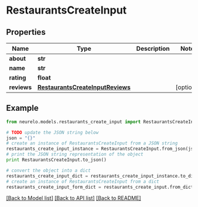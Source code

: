 # RestaurantsCreateInput


## Properties
Name | Type | Description | Notes
------------ | ------------- | ------------- | -------------
**about** | **str** |  | 
**name** | **str** |  | 
**rating** | **float** |  | 
**reviews** | [**RestaurantsCreateInputReviews**](RestaurantsCreateInputReviews.md) |  | [optional] 

## Example

```python
from neurelo.models.restaurants_create_input import RestaurantsCreateInput

# TODO update the JSON string below
json = "{}"
# create an instance of RestaurantsCreateInput from a JSON string
restaurants_create_input_instance = RestaurantsCreateInput.from_json(json)
# print the JSON string representation of the object
print RestaurantsCreateInput.to_json()

# convert the object into a dict
restaurants_create_input_dict = restaurants_create_input_instance.to_dict()
# create an instance of RestaurantsCreateInput from a dict
restaurants_create_input_form_dict = restaurants_create_input.from_dict(restaurants_create_input_dict)
```
[[Back to Model list]](../README.md#documentation-for-models) [[Back to API list]](../README.md#documentation-for-api-endpoints) [[Back to README]](../README.md)


